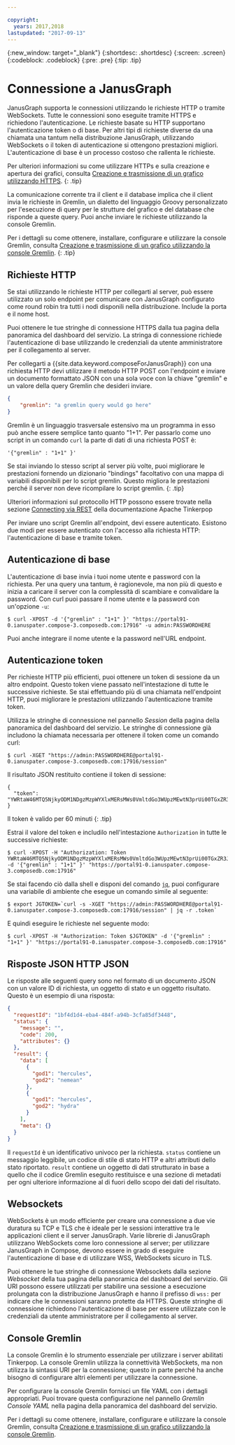 ```yaml
---

copyright:
  years: 2017,2018
lastupdated: "2017-09-13"
---
```


{:new_window: target="_blank"}
{:shortdesc: .shortdesc}
{:screen: .screen}
{:codeblock: .codeblock}
{:pre: .pre}
{:tip: .tip}

# Connessione a JanusGraph

JanusGraph supporta le connessioni utilizzando le richieste HTTP o tramite WebSockets. Tutte le connessioni sono eseguite tramite HTTPS e richiedono l'autenticazione. Le richieste basate su HTTP supportano l'autenticazione token o di base. Per altri tipi di richieste diverse da una chiamata una tantum nella distribuzione JanusGraph, utilizzando WebSockets o il token di autenticazione si ottengono prestazioni migliori. L'autenticazione di base è un processo costoso che rallenta le richieste.

Per ulteriori informazioni su come utilizzare HTTPs e sulla creazione e apertura dei grafici, consulta [Creazione e trasmissione di un grafico utilizzando HTTPS](./tutorial-https.html).
{: .tip}

La comunicazione corrente tra il client e il database implica che il client invia le richieste in Gremlin, un dialetto del linguaggio Groovy personalizzato per l'esecuzione di query per le strutture del grafico e del database che risponde a queste query. Puoi anche inviare le richieste utilizzando la console Gremlin.

Per i dettagli su come ottenere, installare, configurare e utilizzare la console Gremlin, consulta [Creazione e trasmissione di un grafico utilizzando la console Gremlin](./tutorial-gremlin-console.html).
{: .tip}

## Richieste HTTP

Se stai utilizzando le richieste HTTP per collegarti al server, può essere utilizzato un solo endpoint per comunicare con JanusGraph configurato come round robin tra tutti i nodi disponili nella distribuzione. Include la porta e il nome host.

Puoi ottenere le tue stringhe di connessione HTTPS dalla tua pagina della panoramica del dashboard del servizio. La stringa di connessione richiede l'autenticazione di base utilizzando le credenziali da utente amministratore per il collegamento al server.

Per collegarti a {{site.data.keyword.composeForJanusGraph}} con una richiesta HTTP devi utilizzare il metodo HTTP POST con l'endpoint e inviare un documento formattato JSON con una sola voce con la chiave "gremlin" e un valore della query Gremlin che desideri inviare. 

```json
{
    "gremlin": "a gremlin query would go here"
}
```

Gremlin è un linguaggio trasversale estensivo ma un programma in esso può anche essere semplice tanto quanto "1+1". Per passarlo come uno script in un comando `curl` la parte di dati di una richiesta POST è:

```
'{"gremlin" : "1+1" }'
``` 

Se stai inviando lo stesso script al server più volte, puoi migliorare le prestazioni fornendo un dizionario "bindings" facoltativo con una mappa di variabili disponibili per lo script gremlin. Questo migliora le prestazioni perché il server non deve ricompilare lo script gremlin.
{: .tip}

Ulteriori informazioni sul protocollo HTTP possono essere trovate nella sezione [Connecting via REST](http://tinkerpop.apache.org/docs/3.2.3/reference/#_connecting_via_rest) della documentazione Apache Tinkerpop

Per inviare uno script Gremlin all'endpoint, devi essere autenticato. Esistono due modi per essere autenticato con l'accesso alla richiesta HTTP: l'autenticazione di base e tramite token.

## Autenticazione di base

L'autenticazione di base invia i tuoi nome utente e password con la richiesta. Per una query una tantum, è ragionevole, ma non più di questo e inizia a caricare il server con la complessità di scambiare e convalidare la password. Con curl puoi passare il nome utente e la password con un'opzione `-u`:

```shell
$ curl -XPOST -d '{"gremlin" : "1+1" }' "https://portal91-0.ianuspater.compose-3.composedb.com:17916" -u admin:PASSWORDHERE
```

Puoi anche integrare il nome utente e la password nell'URL endpoint. 

## Autenticazione token

Per richieste HTTP più efficienti, puoi ottenere un token di sessione da un altro endpoint. Questo token viene passato nell'intestazione di tutte le successive richieste. Se stai effettuando più di una chiamata nell'endpoint HTTP, puoi migliorare le prestazioni utilizzando l'autenticazione tramite token.

Utilizza le stringhe di connessione nel pannello _Session_ della pagina della panoramica del dashboard del servizio. Le stringhe di connessione già includono la chiamata necessaria per ottenere il token come un comando curl:

```shell
$ curl -XGET "https://admin:PASSWORDHERE@portal91-0.ianuspater.compose-3.composedb.com:17916/session"
```

Il risultato JSON restituito contiene il token di sessione:

```
{
  "token": "YWRtaW46MTQ5NjkyODM1NDgzMzpWYXlxMERsMWs0VmltdGo3WUpzMEwtN3prUi00TGxZR3J6LXZnbDVmN3lnPQ=="
}
```

Il token è valido per 60 minuti
{: .tip}

Estrai il valore del token e includilo nell'intestazione `Authorization` in tutte le successive richieste:

```shell
$ curl -XPOST -H "Authorization: Token YWRtaW46MTQ5NjkyODM1NDgzMzpWYXlxMERsMWs0VmltdGo3WUpzMEwtN3prUi00TGxZR3J6LXZnbDVmN3lnPQ==" -d '{"gremlin" : "1+1" }' "https://portal91-0.ianuspater.compose-3.composedb.com:17916"
```

Se stai facendo ciò dalla shell e disponi del comando [`jq`](https://stedolan.github.io/jq/), puoi configurare una variabile di ambiente che esegue un comando simile al seguente:

```shell
$ export JGTOKEN=`curl -s -XGET "https://admin:PASSWORDHERE@portal91-0.ianuspater.compose-3.composedb.com:17916/session" | jq -r .token`
```

E quindi eseguire le richieste nel seguente modo:

```shell
$ curl -XPOST -H "Authorization: Token $JGTOKEN" -d '{"gremlin" : "1+1" }' "https://portal91-0.ianuspater.compose-3.composedb.com:17916"
```

## Risposte JSON HTTP JSON

Le risposte alle seguenti query sono nel formato di un documento JSON con un valore ID di richiesta, un oggetto di stato e un oggetto risultato. Questo è un esempio di una risposta:

```json
{
  "requestId": "1bf4d1d4-eba4-484f-a94b-3cfa85df3448",
  "status": {
    "message": "",
    "code": 200,
    "attributes": {}
  },
  "result": {
    "data": [
      {
        "god1": "hercules",
        "god2": "nemean"
      },
      {
        "god1": "hercules",
        "god2": "hydra"
      }
    ],
    "meta": {}
  }
}
```
Il `requestId` è un identificativo univoco per la richiesta. `status` contiene un messaggio leggibile, un codice di stile di stato HTTP e altri attributi dello stato riportato. `result` contiene un oggetto di dati strutturato in base a quello che il codice Gremlin eseguito restituisce e una sezione di metadati per ogni ulteriore informazione al di fuori dello scopo dei dati del risultato.

## Websockets

WebSockets è un modo efficiente per creare una connessione a due vie duratura su TCP e TLS che è ideale per le sessioni interattive tra le applicazioni client e il server JanusGraph. Varie librerie di JanusGraph utilizzano WebSockets come loro connessione al server; per utilizzare JanusGraph in Compose, devono essere in grado di eseguire l'autenticazione di base e di utilizzare WSS, WebSockets sicuro in TLS. 

Puoi ottenere le tue stringhe di connessione Websockets dalla sezione _Websocket_ della tua pagina della panoramica del dashboard del servizio. Gli URI possono essere utilizzati per stabilire una sessione a esecuzione prolungata con la distribuzione JanusGraph e hanno il prefisso di `wss:` per indicare che le connessioni saranno protette da HTTPS. Queste stringhe di connessione richiedono l'autenticazione di base per essere utilizzate con le credenziali da utente amministratore per il collegamento al server.

## Console Gremlin

La console Gremlin è lo strumento essenziale per utilizzare i server abilitati Tinkerpop. La console Gremlin utilizza la connettività WebSockets, ma non utilizza la sintassi URI per la connessione; questo in parte perché ha anche bisogno di configurare altri elementi per utilizzare la connessione.

Per configurare la console Gremlin fornisci un file YAML con i dettagli appropriati. Puoi trovare questa configurazione nel pannello _Gremlin Console YAML_ nella pagina della panoramica del dashboard del servizio.

Per i dettagli su come ottenere, installare, configurare e utilizzare la console Gremlin, consulta [Creazione e trasmissione di un grafico utilizzando la console Gremlin](./tutorial-gremlin-console.html).
